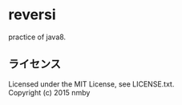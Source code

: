 # reversi
practice of java8.


## ライセンス
Licensed under the MIT License, see LICENSE.txt.  
Copyright (c) 2015 nmby  

